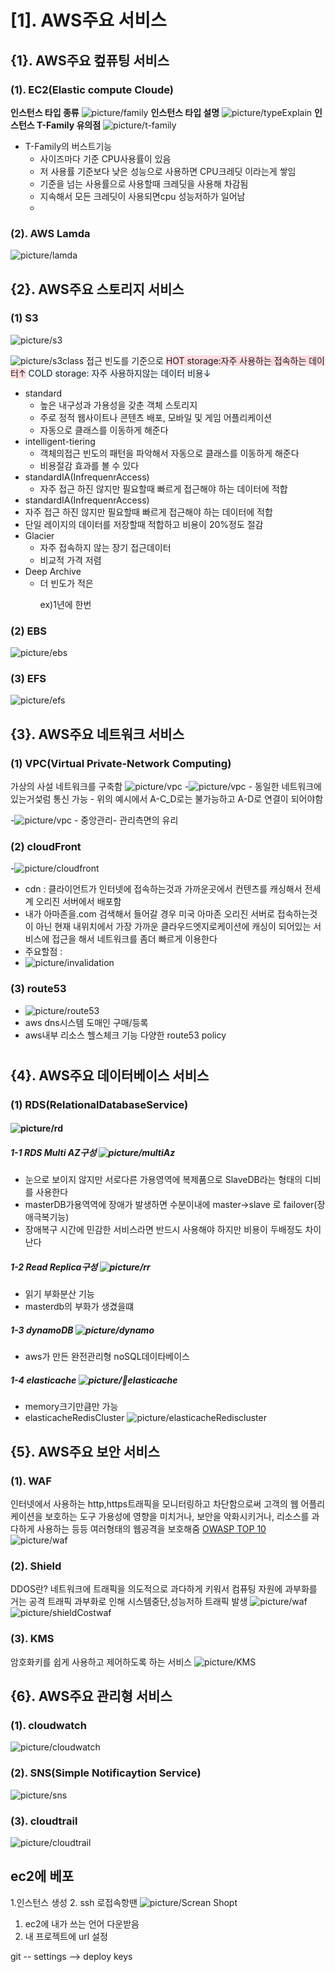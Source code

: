 # [1]. AWS주요 서비스
## {1}. AWS주요 컾퓨팅 서비스
### (1). EC2(Elastic compute Cloude)
 __인스턴스 타입 종류__
![picture/family](picture/family.png)
 __인스턴스 타입 설명__
![picture/typeExplain](picture/typeExplain.png)
__인스턴스 T-Family 유의점__
![picture/t-family](picture/t-family.png)
- T-Family의 버스트기능 
  - 사이즈마다 기준 CPU사용률이 있음
  - 저 사용률 기준보다 낮은 성능으로 사용하면 CPU크레딧 이라는게 쌓임
  - 기준을 넘는 사용률으로 사용할때 크레딧을 사용해 차감됨
  - 지속해서 모든 크레딧이 사용되면cpu 성능저하가 일어남
  - 
### (2). AWS Lamda
![picture/lamda](picture/lamda.png)
</hr>
  
## {2}. AWS주요 스토리지 서비스

### (1) S3
 ![picture/s3](picture/s3.png)

![picture/s3class](picture/s3class.png)
접근 빈도를 기준으로
 <span style="background-color:#ffdce0"> HOT storage:자주 사용하는 접속하는 데이터↑</span>
 <span style="background-color:#f1f8ff"> COLD storage: 자주 사용하지않는 데이터 비용↓ </span>
 - standard
   - 높은 내구성과 가용성을 갖춘 객체 스토리지 
   - 주로 정적 웹사이트나 콘텐츠 배포, 모바일 및 게임 어플리케이션
   - 자동으로 클래스를 이동하게 해준다
 - intelligent-tiering
   - 객체의접근 빈도의 패턴을 파악해서 자동으로 클래스를 이동하게 해준다 
   - 비용절감 효과를 볼 수 있다
 - standardIA(InfrequenrAccess)
   -  자주 접근 하진 않지만 필요할때 빠르게 접근해야 하는 데이터에 적합
 - standardIA(InfrequenrAccess)
  -  자주 접근 하진 않지만 필요할때 빠르게 접근해야 하는 데이터에 적합
  - 단일 레이지의 데이터를 저장할때 적합하고 비용이 20%정도 절감 
- Glacier 
  - 자주 접속하지 않는 장기 접근데이터 
  - 비교적 가격 저렴
- Deep Archive
  - 더 빈도가 적은 </p>
   ex)1년에 한번

### (2) EBS
 ![picture/ebs](picture/ebs.png)
### (3) EFS
![picture/efs](picture/efs.png)
## {3}. AWS주요 네트워크 서비스

### (1) VPC(Virtual Private-Network Computing)
가상의 사설 네트워크를 구축함
![picture/vpc](picture/vpc.png )
  -![picture/vpc](picture/vpc-peering.png )
    - 동일한 네트워크에 있는거섳럼 통신 가능 
    - 위의 예시에서 A-C_D로는 불가능하고 A-D로 연결이 되어야함

  -![picture/vpc](picture/vpc-peering.png ) 
    - 중앙관리- 관리측면의 유리
### (2) cloudFront
-![picture/cloudfront](picture/cloudfront.png ) 
- cdn : 클라이언트가 인터넷에 접속하는것과 가까운곳에서 컨텐츠를 캐싱해서 전세계 오리진 서버에서 배포함
- 내가 아마존을.com 검색해서 들어갈 경우 미국 아마존 오리진 서버로 접속하는것이 아닌 현재 내위치에서 가장 가까운 클라우드엣지로케이션에 캐싱이 되어있는 서비스에 접근을 해서 네트워크를 좀더 빠르게 이용한다
- 주요할점 :
- ![picture/invalidation](picture/invalidation.png ) 
### (3) route53
- ![picture/route53](picture/route53.png ) 
- aws dns시스템 도매인 구매/등록
- aws내부 리소스 헬스체크 기능 
 다양한 route53 policy 
 #


## {4}. AWS주요 데이터베이스 서비스
### (1) RDS(RelationalDatabaseService)
#### ![picture/rd](picture/rds.png)
##### 1-1 RDS Multi AZ구성 ![picture/multiAz](picture/MultiAz.png)
  - 눈으로 보이지 않지만 서로다른 가용영역에 복제품으로 SlaveDB라는 형태의 디비를 사용한다
  - masterDB가용역역에 장애가 발생하면 수분이내에 master->slave 로 failover(장애극복기능)
  - 장애복구 시간에 민감한 서비스라면 반드시 사용해야 하지만 비용이 두배정도 차이난다
##### 1-2 Read Replica구성 ![picture/rr](picture/rr.png)
  - 읽기 부화분산 기능
  - masterdb의 부화가 생겼을떄 
##### 1-3 dynamoDB ![picture/dynamo](picture/dynamo.png)
  - aws가 만든 완전관리형 noSQL데이타베이스
##### 1-4 elasticache ![picture/elasticache](picture/elasticache.png)
  - memory크기만큼만 가능 
  - elasticacheRedisCluster ![picture/elasticacheRediscluster](picture/elasticacheRediscluster.png)
## {5}. AWS주요 보안 서비스
### (1). WAF
인터넷에서 사용하는 http,https트래픽을 모니터링하고 차단함으로써 고객의 웹 어플리케이션을 보호하는 도구
가용성에 영향을 미치거나, 보안을 악화시키거나, 리소스를 과다하게 사용하는 등등 여러형태의 웹공격을 보호해줌
[OWASP TOP 10](https://velog.io/@ayg0418/OWASP-Top-10/)
![picture/waf](picture/waf.png)

### (2). Shield
DDOS란? 네트워크에 트래픽을 의도적으로 과다하게 키워서 컴퓨팅 자원에 과부화를 거는 공격
트래픽 과부화로 인해 시스템중단,성능저하 트래픽 발생
![picture/waf](picture/shield.png)
![picture/shieldCostwaf](picture/shieldCost.png)
### (3). KMS
암호화키를 쉽게 사용하고 제어하도록 하는 서비스
![picture/KMS](picture/KMS.png)

## {6}. AWS주요 관리형 서비스
### (1). cloudwatch
![picture/cloudwatch](picture/cloudwatch.png)
### (2). SNS(Simple Notificaytion Service)
![picture/sns](picture/sns.png)
### (3). cloudtrail
![picture/cloudtrail](picture/cloudtrail.png)









## ec2에 베포
1.인스턴스 생성
2. ssh 로접속항땐 
 ![picture/Screan Shopt](picture/.png)
<back>
1. ec2에 내가 쓰는 언어 다운받음
2. 내 프로젝트에 url 설정


git -- settings --> deploy keys